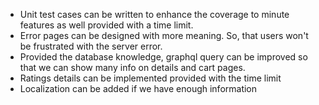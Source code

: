 - Unit test cases can be written to enhance the coverage to minute features as well provided with a time limit.
- Error pages can be designed with more meaning. So, that users won't be frustrated with the server error.
- Provided the database knowledge, graphql query can be improved so that we can show many info on details and cart pages.
- Ratings details can be implemented provided with the time limit
- Localization can be added if we have enough information
